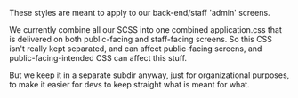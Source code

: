 These styles are meant to apply to our back-end/staff 'admin' screens.

We currently combine all our SCSS into one combined application.css that is delivered on both public-facing and staff-facing screens. So this CSS isn't really kept separated, and can affect public-facing screens, and public-facing-intended CSS can affect this stuff.

But we keep it in a separate subdir anyway, just for organizational purposes, to make it easier for devs to keep straight what is meant for what.
